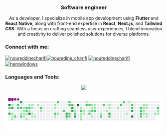<h3 align="center">Software engineer</h3>
<p style="text-align: center;">As a developer, I specialize in mobile app development using <b>Flutter</b> and <b>React Native</b>, along with front-end expertise in <b>React</b>, <b>Next.js</b>, and <b>Tailwind CSS</b>. With a focus on crafting seamless user experiences, I blend innovation and creativity to deliver polished solutions for diverse platforms.</p>
<h3 align="left">Connect with me:</h3>
<p align="left">
<a href="https://linkedin.com/in/noureddinecharifi" target="blank"><img align="center" src="https://raw.githubusercontent.com/rahuldkjain/github-profile-readme-generator/master/src/images/icons/Social/linked-in-alt.svg" alt="noureddinecharifi" height="30" width="40" /></a><a href="https://instagram.com/nouredine_charifi" target="blank"><img align="center" src="https://raw.githubusercontent.com/rahuldkjain/github-profile-readme-generator/master/src/images/icons/Social/instagram.svg" alt="nouredine_charifi" height="30" width="40" /></a>
<a href="https://www.behance.net/noureddinecharifi" target="blank"><img align="center" src="https://raw.githubusercontent.com/rahuldkjain/github-profile-readme-generator/master/src/images/icons/Social/behance.svg" alt="noureddinecharifi" height="30" width="40" /></a>
<a href="https://www.youtube.com/c/herowindows" target="blank"><img align="center" src="https://raw.githubusercontent.com/rahuldkjain/github-profile-readme-generator/master/src/images/icons/Social/youtube.svg" alt="herowindows" height="30" width="40" /></a>
</p>
<h3 align="left">Languages and Tools:</h3>
<p align="center">
  <img src="https://skillicons.dev/icons?i=html,css,javascript,mysql,vscode,github,git,androidstudio,flutter,firebase,react,nextjs,vite,redux,typescript,tailwind,figma,ps,&perline=9"/>
</p>
<div align="center">
  <img src="https://github.com/noureddinecharifi/noureddinecharifi/blob/output/github-contribution-grid-snake.gif" width="700"
</div>


